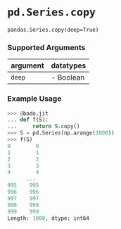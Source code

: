 # `pd.Series.copy`

`pandas.Series.copy(deep=True)`

### Supported Arguments

| argument | datatypes |
|-----------------------------|-----------------------------------------|
| `deep` | - Boolean |

### Example Usage

```py
>>> @bodo.jit
... def f(S):
...     return S.copy()
>>> S = pd.Series(np.arange(1000))
>>> f(S)
0        0
1        1
2        2
3        3
4        4
      ...
995    995
996    996
997    997
998    998
999    999
Length: 1000, dtype: int64
```

